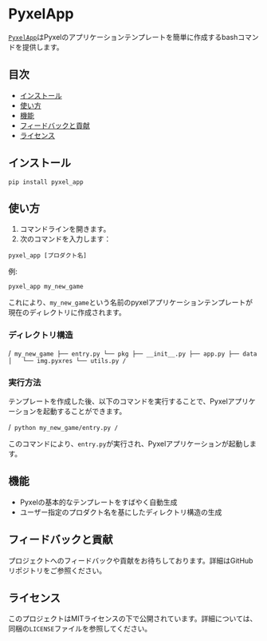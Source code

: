 # PyxelApp

[`PyxelApp`](https://pypi.org/project/pyxel-app/)はPyxelのアプリケーションテンプレートを簡単に作成するbashコマンドを提供します。

## 目次

- [インストール](#インストール)
- [使い方](#使い方)
- [機能](#機能)
- [フィードバックと貢献](#フィードバックと貢献)
- [ライセンス](#ライセンス)

## インストール

```
pip install pyxel_app
```

## 使い方

1. コマンドラインを開きます。
2. 次のコマンドを入力します：

```
pyxel_app [プロダクト名]
```

例:

```
pyxel_app my_new_game
```

これにより、`my_new_game`という名前のpyxelアプリケーションテンプレートが現在のディレクトリに作成されます。

### ディレクトリ構造

/```
my_new_game
├── entry.py
└── pkg
    ├── __init__.py
    ├── app.py
    ├── data
    │   └── img.pyxres
    └── utils.py
/```

### 実行方法

テンプレートを作成した後、以下のコマンドを実行することで、Pyxelアプリケーションを起動することができます。

/```
python my_new_game/entry.py
/```

このコマンドにより、`entry.py`が実行され、Pyxelアプリケーションが起動します。


## 機能

- Pyxelの基本的なテンプレートをすばやく自動生成
- ユーザー指定のプロダクト名を基にしたディレクトリ構造の生成

## フィードバックと貢献

プロジェクトへのフィードバックや貢献をお待ちしております。詳細はGitHubリポジトリをご参照ください。

## ライセンス

このプロジェクトはMITライセンスの下で公開されています。詳細については、同梱の`LICENSE`ファイルを参照してください。
